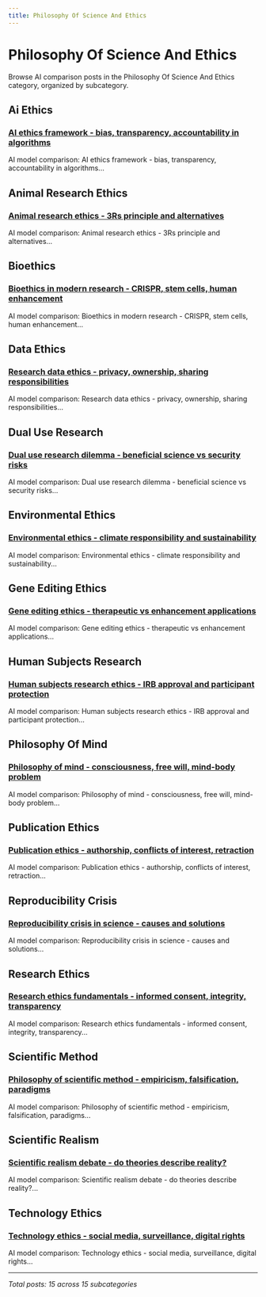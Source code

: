```yaml
---
title: Philosophy Of Science And Ethics
---
```


# Philosophy Of Science And Ethics

Browse AI comparison posts in the Philosophy Of Science And Ethics category, organized by subcategory.

## Ai Ethics

### [AI ethics framework - bias, transparency, accountability in algorithms](ai-ethics/gemini-vs-grok-vs-mistral-ai-ethics-2656.md)

AI model comparison: AI ethics framework - bias, transparency, accountability in algorithms...

## Animal Research Ethics

### [Animal research ethics - 3Rs principle and alternatives](animal-research-ethics/deepseek-vs-gemini-vs-mistral-animal-research-ethics-5510.md)

AI model comparison: Animal research ethics - 3Rs principle and alternatives...

## Bioethics

### [Bioethics in modern research - CRISPR, stem cells, human enhancement](bioethics/chatgpt-vs-deepseek-vs-gemini-bioethics-7139.md)

AI model comparison: Bioethics in modern research - CRISPR, stem cells, human enhancement...

## Data Ethics

### [Research data ethics - privacy, ownership, sharing responsibilities](data-ethics/chatgpt-vs-gemini-vs-mistral-data-ethics-8269.md)

AI model comparison: Research data ethics - privacy, ownership, sharing responsibilities...

## Dual Use Research

### [Dual use research dilemma - beneficial science vs security risks](dual-use-research/chatgpt-vs-gemini-vs-mistral-dual-use-research-4768.md)

AI model comparison: Dual use research dilemma - beneficial science vs security risks...

## Environmental Ethics

### [Environmental ethics - climate responsibility and sustainability](environmental-ethics/chatgpt-vs-claude-vs-mistral-environmental-ethics-7542.md)

AI model comparison: Environmental ethics - climate responsibility and sustainability...

## Gene Editing Ethics

### [Gene editing ethics - therapeutic vs enhancement applications](gene-editing-ethics/deepseek-vs-grok-vs-mistral-gene-editing-ethics-5430.md)

AI model comparison: Gene editing ethics - therapeutic vs enhancement applications...

## Human Subjects Research

### [Human subjects research ethics - IRB approval and participant protection](human-subjects-research/chatgpt-vs-claude-vs-deepseek-human-subjects-research-3647.md)

AI model comparison: Human subjects research ethics - IRB approval and participant protection...

## Philosophy Of Mind

### [Philosophy of mind - consciousness, free will, mind-body problem](philosophy-of-mind/chatgpt-vs-deepseek-vs-gemini-philosophy-of-mind-6018.md)

AI model comparison: Philosophy of mind - consciousness, free will, mind-body problem...

## Publication Ethics

### [Publication ethics - authorship, conflicts of interest, retraction](publication-ethics/chatgpt-vs-deepseek-vs-gemini-publication-ethics-5061.md)

AI model comparison: Publication ethics - authorship, conflicts of interest, retraction...

## Reproducibility Crisis

### [Reproducibility crisis in science - causes and solutions](reproducibility-crisis/deepseek-vs-gemini-vs-mistral-reproducibility-crisis-1469.md)

AI model comparison: Reproducibility crisis in science - causes and solutions...

## Research Ethics

### [Research ethics fundamentals - informed consent, integrity, transparency](research-ethics/chatgpt-vs-deepseek-vs-mistral-research-ethics-6522.md)

AI model comparison: Research ethics fundamentals - informed consent, integrity, transparency...

## Scientific Method

### [Philosophy of scientific method - empiricism, falsification, paradigms](scientific-method/claude-vs-gemini-vs-mistral-scientific-method-1503.md)

AI model comparison: Philosophy of scientific method - empiricism, falsification, paradigms...

## Scientific Realism

### [Scientific realism debate - do theories describe reality?](scientific-realism/deepseek-vs-gemini-vs-mistral-scientific-realism-6743.md)

AI model comparison: Scientific realism debate - do theories describe reality?...

## Technology Ethics

### [Technology ethics - social media, surveillance, digital rights](technology-ethics/claude-vs-gemini-vs-grok-technology-ethics-1648.md)

AI model comparison: Technology ethics - social media, surveillance, digital rights...

---

*Total posts: 15 across 15 subcategories*
